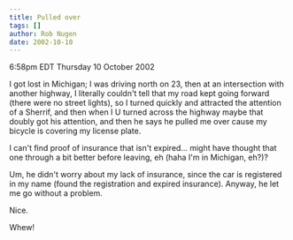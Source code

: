 ```yaml
---
title: Pulled over
tags: []
author: Rob Nugen
date: 2002-10-10
---
```


<p class=date>6:58pm EDT Thursday 10 October 2002</p>

<p>I got lost in Michigan; I was driving north on 23, then at an
intersection with another highway, I literally couldn't tell that my
road kept going forward (there were no street lights), so I turned
quickly and attracted the attention of a Sherrif, and then when I U
turned across the highway maybe that doubly got his attention, and
then he says he pulled me over cause my bicycle is covering my license
plate.</p>

<p>I can't find proof of insurance that isn't expired... might have
thought that one through a bit better before leaving, eh (haha I'm in
Michigan, eh?)?</p>

<p>Um, he didn't worry about my lack of insurance, since the car is
registered in my name (found the registration and expired insurance).
Anyway, he let me go without a problem.</p>

<p>Nice.</p>

<p>Whew!</p>
